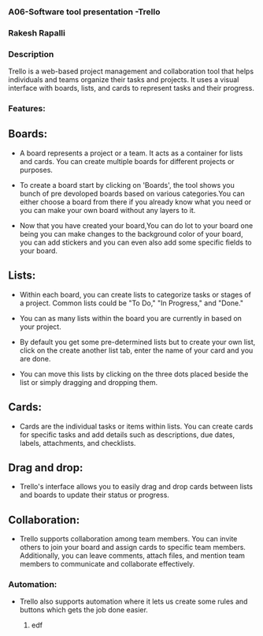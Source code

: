### A06-Software tool presentation -Trello

### Rakesh Rapalli

### Description

Trello is a web-based project management and collaboration tool that helps individuals and teams organize their tasks and projects. It uses a visual interface with boards, lists, and cards to represent tasks and their progress.

### Features: 

## Boards:

- A board represents a project or a team. It acts as a container for lists and cards. You can create multiple boards for different projects or purposes.

- To create a board start by clicking on 'Boards', the tool shows you bunch of pre devoloped boards based on various categories.You can either choose a board from there if you already know what you need or you can make your own board without any layers to it.
  
- Now that you have created your board,You can do lot to your board one being you can make changes to the background color of your board, you can add stickers and you can even also add some specific fields to your board.

## Lists: 

- Within each board, you can create lists to categorize tasks or stages of a project. Common lists could be "To Do," "In Progress," and "Done."

- You can as many lists within the board you are currently in based on your project.

- By default you get some pre-determined  lists but to create your own list, click on the create another list tab, enter the name of your card and you are done.

- You can move this lists by clicking on the three dots placed beside the list or simply dragging and dropping them.
  
## Cards:

- Cards are the individual tasks or items within lists. You can create cards for specific tasks and add details such as descriptions, due dates, labels, attachments, and checklists.

## Drag and drop: 

- Trello's interface allows you to easily drag and drop cards between lists and boards to update their status or progress.

## Collaboration: 

- Trello supports collaboration among team members. You can invite others to join your board and assign cards to specific team members. Additionally, you can leave comments, attach files, and mention team members to communicate and collaborate effectively.

### Automation: 

- Trello also supports automation where it lets us create some rules and buttons which gets the job done easier.
  
   1. edf



